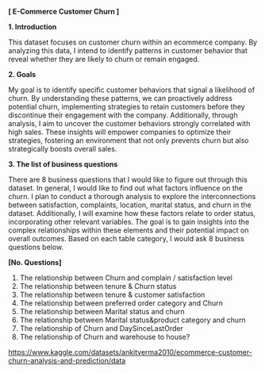 **[ E-Commerce Customer Churn ]**


**1.	Introduction**

This dataset focuses on customer churn within an ecommerce company. By analyzing this data, I intend to identify patterns in customer behavior that reveal whether they are likely to churn or remain engaged.

**2.	Goals**

My goal is to identify specific customer behaviors that signal a likelihood of churn. By understanding these patterns, we can proactively address potential churn, implementing strategies to retain customers before they discontinue their engagement with the company.
Additionally, through analysis, I aim to uncover the customer behaviors strongly correlated with high sales. These insights will empower companies to optimize their strategies, fostering an environment that not only prevents churn but also strategically boosts overall sales.


**3.	The list of business questions**

There are 8 business questions that I would like to figure out through this dataset.
In general, I would like to find out what factors influence on the churn.
I plan to conduct a thorough analysis to explore the interconnections between 
satisfaction, complaints, location, marital status, and churn in the dataset. Additionally, I 
will examine how these factors relate to order status, incorporating other relevant 
variables. The goal is to gain insights into the complex relationships within these 
elements and their potential impact on overall outcomes.
Based on each table category, I would ask 8 business questions below.
 
**[No.	Questions]**

1.	The relationship between Churn and complain / satisfaction level
2.	The relationship between tenure & Churn status
3.	The relationship between tenure & customer satisfaction
4.	The relationship between preferred order category and Churn
5.	The relationship between Marital status and churn
6.	The relationship between Marital status&product category and churn
7.	The relationship of Churn and DaySinceLastOrder
8.	The relationship of Churn and warehouse to house?

https://www.kaggle.com/datasets/ankitverma2010/ecommerce-customer-churn-analysis-and-prediction/data
